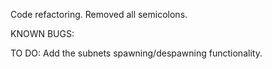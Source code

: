 Code refactoring.
Removed all semicolons.



KNOWN BUGS:



TO DO:
Add the subnets spawning/despawning functionality.